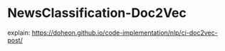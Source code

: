 # NewsClassification-Doc2Vec

explain: <https://doheon.github.io/code-implementation/nlp/ci-doc2vec-post/>

